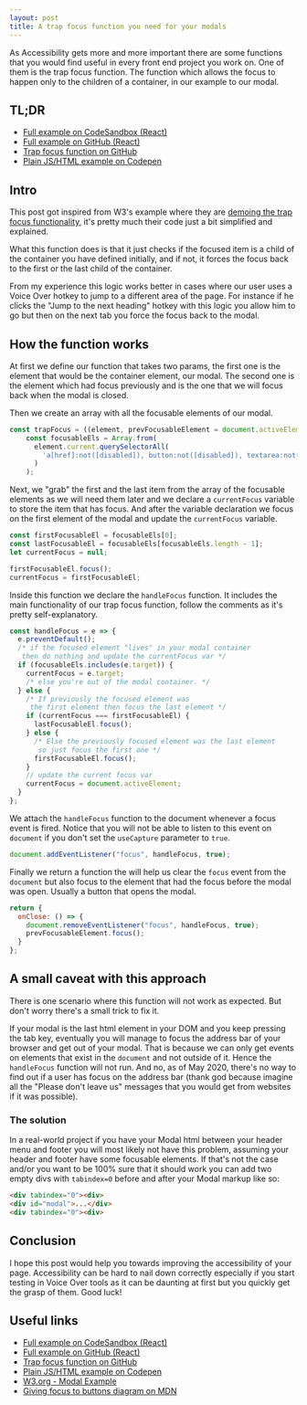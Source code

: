 ```yaml
---
layout: post
title: A trap focus function you need for your modals
---
```


As Accessibility gets more and more important there are some functions that you would find useful in every front end project you work on. One of them is the trap focus function. The function which allows the focus to happen only to the children of a container, in our example to our modal.

## TL;DR

- [Full example on CodeSandbox (React)](https://codesandbox.io/s/github/vaskort/trap-focus)
- [Full example on GitHub (React)](https://github.com/vaskort/trap-focus)
- [Trap focus function on GitHub](https://github.com/vaskort/trap-focus/blob/master/src/Modal/Modal.js#L7-L56)
- [Plain JS/HTML example on Codepen](https://codepen.io/vaskort/pen/LYpwjoj)

## Intro

This post got inspired from W3's example where they are [demoing the trap focus functionality](https://www.w3.org/TR/wai-aria-practices/examples/dialog-modal/dialog.html), it's pretty much their code just a bit simplified and explained.

What this function does is that it just checks if the focused item is a child of the container you have defined initially, and if not, it forces the focus back to the first or the last child of the container.

From my experience this logic works better in cases where our user uses a Voice Over hotkey to jump to a different area of the page. For instance if he clicks the "Jump to the next heading" hotkey with this logic you allow him to go but then on the next tab you force the focus back to the modal.

## How the function works

At first we define our function that takes two params, the first one is the element that would be the container element, our modal. The second one is the element which had focus previously and is the one that we will focus back when the modal is closed.

Then we create an array with all the focusable elements of our modal.

```js
const trapFocus = ((element, prevFocusableElement = document.activeElement) => {
    const focusableEls = Array.from(
      element.current.querySelectorAll(
        'a[href]:not([disabled]), button:not([disabled]), textarea:not([disabled]), input[type="text"]:not([disabled]), input[type="radio"]:not([disabled]), input[type="checkbox"]:not([disabled]), select:not([disabled])'
      )
    );
```

Next, we "grab" the first and the last item from the array of the focusable elements as we will need them later and we declare a `currentFocus` variable to store the item that has focus. And after the variable declaration we focus on the first element of the modal and update the `currentFocus` variable.
```js
const firstFocusableEl = focusableEls[0];
const lastFocusableEl = focusableEls[focusableEls.length - 1];
let currentFocus = null;

firstFocusableEl.focus();
currentFocus = firstFocusableEl;
```

Inside this function we declare the `handleFocus` function. It includes the main functionality of our trap focus function, follow the comments as it's pretty self-explanatory.
```js
const handleFocus = e => {
  e.preventDefault();
  /* if the focused element "lives" in your modal container
   then do nothing and update the currentFocus var */
  if (focusableEls.includes(e.target)) {
    currentFocus = e.target;
    /* else you're out of the modal container. */
  } else {
    /* If previously the focused element was
     the first element then focus the last element */
    if (currentFocus === firstFocusableEl) {
      lastFocusableEl.focus();
    } else {
      /* Else the previously focused element was the last element
       so just focus the first one */
      firstFocusableEl.focus();
    }
    // update the current focus var
    currentFocus = document.activeElement;
  }
};
```

We attach the `handleFocus` function to the document whenever a focus event is fired. Notice that you will not be able to listen to this event on `document` if you don't set the `useCapture` parameter to `true`.
```js
document.addEventListener("focus", handleFocus, true);
```

Finally we return a function the will help us clear the `focus` event from the `document` but also focus to the element that had the focus before the modal was open. Usually a button that opens the modal.

```js
return {
  onClose: () => {
    document.removeEventListener("focus", handleFocus, true);
    prevFocusableElement.focus();
  }
};
```

## A small caveat with this approach

There is one scenario where this function will not work as expected. But don't worry there's a small trick to fix it.

If your modal is the last html element in your DOM and you keep pressing the tab key, eventually you will manage to focus the address bar of your browser and get out of your modal. That is because we can only get events on elements that exist in the `document` and not outside of it. Hence the `handleFocus` function will not run. And no, as of May 2020, there's no way to find out if a user has focus on the address bar (thank god because imagine all the "Please don't leave us" messages that you would get from websites if it was possible).

### The solution

In a real-world project if you have your Modal html between your header menu and footer you will most likely not have this problem, assuming your header and footer have some focusable elements.
If that's not the case and/or you want to be 100% sure that it should work you can add two empty divs with `tabindex=0` before and after your Modal markup like so:

```html
<div tabindex="0"><div>
<div id="modal">...</div>
<div tabindex="0"><div>
```

## Conclusion

I hope this post would help you towards improving the accessibility of your page. Accessibility can be hard to nail down correctly especially if you start testing in Voice Over tools as it can be daunting at first but you quickly get the grasp of them. Good luck!

## Useful links

- [Full example on CodeSandbox (React)](https://codesandbox.io/s/github/vaskort/trap-focus)
- [Full example on GitHub (React)](https://github.com/vaskort/trap-focus)
- [Trap focus function on GitHub](https://github.com/vaskort/trap-focus/blob/master/src/Modal/Modal.js#L7-L56)
- [Plain JS/HTML example on Codepen](https://codepen.io/vaskort/pen/LYpwjoj)
- [W3.org - Modal Example](https://www.w3.org/TR/wai-aria-practices/examples/dialog-modal/dialog.html)
- [Giving focus to buttons diagram on MDN](https://developer.mozilla.org/en-US/docs/Web/HTML/Element/button#Clicking_and_focus)